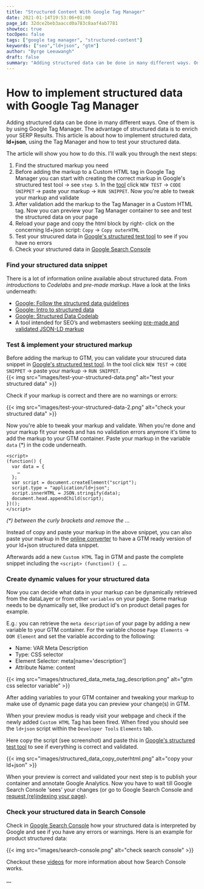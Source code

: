 ```yaml
---
title: "Structured Content With Google Tag Manager"
date: 2021-01-14T19:53:06+01:00
page_id: 32dce2beb3aaccd0a783c8aaf4ab7781
showtoc: true
tocOpen: false
tags: ["google tag manager", "structured-content"]
keywords: ["seo","ld+json", "gtm"]
author: "Byrge Leeuwangh"
draft: false
summary: "Adding structured data can be done in many different ways. One of them is by using Google Tag Manager. The advantage of structured data is to enrich your SERP Results. This article is about how to implement structured data, ld+json, using the Tag Manager and how to test your structured data."
---
```


# How to implement structured data with Google Tag Manager

Adding structured data can be done in many different ways. One of them is by using Google Tag Manager. The advantage of structured data is to enrich your SERP Results. This article is about how to implement structured data, **ld+json**, using the Tag Manager and how to test your structured data.

The article will show you how to do this. I'll walk you through the next steps:

1. Find the structured markup you need
2. Before adding the markup to a Custom HTML tag in Google Tag Manager you can start with creating the correct markup in Google's structured test tool → see `step 5`. In the [tool](https://search.google.com/structured-data/testing-tool) click `NEW TEST` → `CODE SNIPPET` → paste your markup → `RUN SNIPPET`. Now you're able to tweak your markup and validate
3. After validation add the markup to the Tag Manager in a Custom HTML tag. Now you can preview your Tag Manager container to see and test the structured data on your page
4. Reload your page and copy the html block by right- click on the concerning ld+json script: `Copy` → `Copy outerHTML`
5. Test your strucured data in [Google's structured test tool](https://search.google.com/structured-data/testing-tool) to see if you have no errors
6. Check your structured data in [Google Search Console](https://search.google.com/search-console)

### Find your structured data snippet

There is a lot of information online available about structured data. From *introductions* to *Codelabs* and *pre-made markup*. Have a look at the links underneath:

* [Google: Follow the structured data guidelines](https://developers.google.com/search/docs/guides/sd-policies)
* [Google: Intro to structured data](https://developers.google.com/search/docs/guides/intro-structured-data)
* [Google: Structured Data Codelab](https://codelabs.developers.google.com/codelabs/structured-data/index.html)
* A tool intended for SEO’s and webmasters seeking [pre-made and validated JSON-LD markup](https://jsonld.com/)


### Test & implement your structured markup

Before adding the markup to GTM, you can validate your strucured data snippet in [Google's structured test tool](https://search.google.com/structured-data/testing-tool). In the tool click `NEW TEST` → `CODE SNIPPET` → paste your markup → `RUN SNIPPET`.  
{{< img src="images/test-your-structured-data.png" alt="test your structured data" >}}


Check if your markup is correct and there are no warnings or errors:     

{{< img src="images/test-your-structured-data-2.png" alt="check your structured data" >}}


Now you're able to tweak your markup and validate. When you're done and your markup fit your needs and has no validation errors anymore it's time to add the markup to your GTM container. Paste your markup in the variable `data` (*) in the code underneath.  

```
<script>
(function() {
  var data = {
	…
  };
  var script = document.createElement("script");
  script.type = "application/ld+json";
  script.innerHTML = JSON.stringify(data);
  document.head.appendChild(script);
})();
</script>
```

*(\*) between the curly brackets and remove the …*

Instead of copy and paste your markup in the above snippet, you can also paste your markup in the [online converter](https://saijogeorge.com/json-ld-schema-generator/tag-manager-fix/) to have a GTM ready version of your ld+json structured data snippet.

Afterwards add a new `Custom HTML` Tag in GTM and paste the complete snippet including the `<script> (function() { …`.

### Create dynamic values for your structured data
Now you can decide what data in your markup can be dynamically retrieved from the dataLayer or from other `variables` on your page. Some markup needs to be dynamically set, like product id's on product detail pages for example.  

E.g.: you can retrieve the `meta description` of your page by adding a new variable to your GTM container. For the variable choose `Page Elements` → `DOM Element` and set the variable according to the following:

* Name: VAR Meta Description
* Type: CSS selector
* Element Selector: meta[name='description']
* Attribute Name: content

{{< img src="images/structured_data_meta_tag_description.png" alt="gtm css selector variable" >}}

After adding variables to your GTM container and tweaking your markup to make use of dynamic page data you can preview your change(s) in GTM.  

When your preview modus is ready visit your webpage and check if the newly added `Custom HTML` Tag has been fired. When fired you should see the `ld+json` script within the `Developer Tools` `Elements` tab.  

Here copy the script (see screenshot) and paste this in [Google's structured test tool](https://search.google.com/structured-data/testing-tool) to see if everything is correct and validated.
 
{{< img src="images/structured_data_copy_outerhtml.png" alt="copy your ld+json" >}}


When your preview is correct and validated your next step is to publish your container and annotate Google Analytics. Now you have to wait till Google Search Console 'sees' your changes (or go to Google Search Console and [request (re)indexing your page](https://support.google.com/webmasters/answer/9012289?hl=en)).

### Check your structured data in Search Console
Check in [Google Search Console](https://search.google.com/search-console) how your structured data is interpreted by Google and see if you have any errors or warnings. Here is an example for product structured data:    

{{< img src="images/search-console.png" alt="check search console" >}}


Checkout these [videos](https://www.youtube.com/watch?v=ONr5Z7VhNFI) for more information about how Search Console works.


__